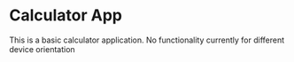 # Calculator App
This is a basic calculator application.  No functionality currently for different device orientation
